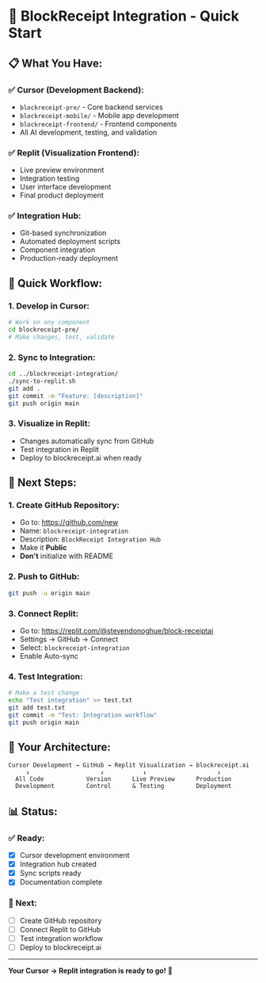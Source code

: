 # 🚀 BlockReceipt Integration - Quick Start

## 📋 **What You Have:**

### **✅ Cursor (Development Backend):**
- `blockreceipt-pre/` - Core backend services
- `blockreceipt-mobile/` - Mobile app development  
- `blockreceipt-frontend/` - Frontend components
- All AI development, testing, and validation

### **✅ Replit (Visualization Frontend):**
- Live preview environment
- Integration testing
- User interface development
- Final product deployment

### **✅ Integration Hub:**
- Git-based synchronization
- Automated deployment scripts
- Component integration
- Production-ready deployment

## 🔄 **Quick Workflow:**

### **1. Develop in Cursor:**
```bash
# Work on any component
cd blockreceipt-pre/
# Make changes, test, validate
```

### **2. Sync to Integration:**
```bash
cd ../blockreceipt-integration/
./sync-to-replit.sh
git add .
git commit -m "Feature: [description]"
git push origin main
```

### **3. Visualize in Replit:**
- Changes automatically sync from GitHub
- Test integration in Replit
- Deploy to blockreceipt.ai when ready

## 🎯 **Next Steps:**

### **1. Create GitHub Repository:**
- Go to: https://github.com/new
- Name: `blockreceipt-integration`
- Description: `BlockReceipt Integration Hub`
- Make it **Public**
- **Don't** initialize with README

### **2. Push to GitHub:**
```bash
git push -u origin main
```

### **3. Connect Replit:**
- Go to: https://replit.com/@stevendonoghue/block-receiptai
- Settings → GitHub → Connect
- Select: `blockreceipt-integration`
- Enable Auto-sync

### **4. Test Integration:**
```bash
# Make a test change
echo "Test integration" >> test.txt
git add test.txt
git commit -m "Test: Integration workflow"
git push origin main
```

## 🚀 **Your Architecture:**

```
Cursor Development → GitHub → Replit Visualization → blockreceipt.ai
     ↓                    ↓           ↓                    ↓
  All Code            Version      Live Preview      Production
  Development         Control      & Testing         Deployment
```

## 📊 **Status:**

### **✅ Ready:**
- [x] Cursor development environment
- [x] Integration hub created
- [x] Sync scripts ready
- [x] Documentation complete

### **🔄 Next:**
- [ ] Create GitHub repository
- [ ] Connect Replit to GitHub
- [ ] Test integration workflow
- [ ] Deploy to blockreceipt.ai

---

**Your Cursor → Replit integration is ready to go!** 🎯
